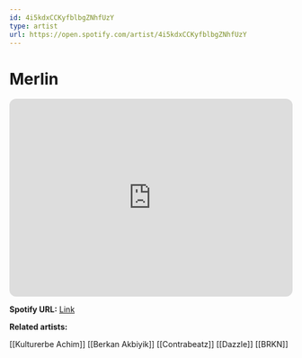 ```yaml
---
id: 4i5kdxCCKyfblbgZNhfUzY
type: artist
url: https://open.spotify.com/artist/4i5kdxCCKyfblbgZNhfUzY
---
```

# Merlin

<iframe style="border-radius:12px" src="https://open.spotify.com/embed/artist/4i5kdxCCKyfblbgZNhfUzY" width="100%" height="352" frameBorder="0" allowfullscreen="" allow="autoplay; clipboard-write; encrypted-media; fullscreen; picture-in-picture" loading="lazy"></iframe>

**Spotify URL:** [Link](https://open.spotify.com/artist/4i5kdxCCKyfblbgZNhfUzY)

**Related artists:**

[[Kulturerbe Achim]]
[[Berkan Akbiyik]]
[[Contrabeatz]]
[[Dazzle]]
[[BRKN]]
